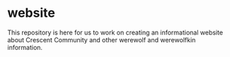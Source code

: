 # website
This repository is here for us to work on creating an informational website about Crescent Community and other werewolf and werewolfkin information.
